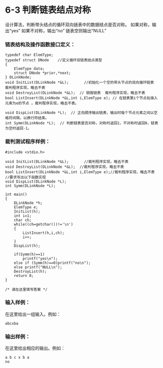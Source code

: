 # 6-3 判断链表结点对称
设计算法，判断带头结点的循环双向链表中的数据结点是否对称。 如果对称，输出“yes” 如果不对称，输出“no” 链表空则输出“NULL”

### 链表结构及操作函数接口定义：

    
    
    typedef char ElemType;
    typedef struct DNode	//定义循环双链表结点类型
    {	
    	ElemType data;
    	struct DNode *prior,*next;
    } DLinkNode;
    void InitList(DLinkNode *&L);		//初始化一个空的带头节点的双向循环链表  裁判程序实现，略去不表
    void DestroyList(DLinkNode *&L);  // 销毁链表  裁判程序实现，略去不表
    bool ListInsert(DLinkNode *&L,int i,ElemType e); // 在链表第i个节点处插入元素为e的节点 。裁判程序实现，略去不表。
    
    void DispList(DLinkNode *L);  // 正向顺序输出链表，输出时每个节点元素之间以空格符间隔，以换行符结束。
    int Symm(DLinkNode *L);  // 判断链表是否对称，对称时返回1，不对称时返回0，链表为空时返回-1。
    

### 裁判测试程序样例：

    
    
    #include <stdio.h>
    
    void InitList(DLinkNode *&L);		//裁判程序实现，略去不表
    void DestroyList(DLinkNode *&L);  //裁判程序实现，略去不表
    bool ListInsert(DLinkNode *&L,int i,ElemType e);//裁判程序实现，略去不表
    //要求写出以下函数实现
    void DispList(DLinkNode *L);
    int Symm(DLinkNode *L);
    
    int main()
    {
    	DLinkNode *h;
    	ElemType e;
    	InitList(h);
    	int i=1;
    	char ch;
    	while((ch=getchar())!='\n')
    	{
    		ListInsert(h,i,ch);
    		i++;
    	}
    	DispList(h);
    
    	if(Symm(h)==1)
    		printf("yes\n");
    	else if (Symm(h)==0)printf("no\n");
    	else printf("NULL\n");
    	DestroyList(h);
    	return 0;
    }
    
    /* 请在这里填写答案 */
    

### 输入样例：

在这里给出一组输入。例如：

    
    
    abcxba
    

### 输出样例：

在这里给出相应的输出。例如：

    
    
    a b c x b a 
    no
    

